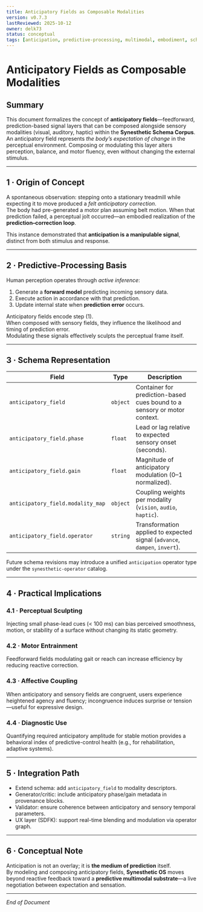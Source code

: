 ```yaml
---
title: Anticipatory Fields as Composable Modalities
version: v0.7.3
lastReviewed: 2025-10-12
owner: delk73
status: conceptual
tags: [anticipation, predictive-processing, multimodal, embodiment, schema-theory]
---
```


# Anticipatory Fields as Composable Modalities

## Summary
This document formalizes the concept of **anticipatory fields**—feedforward, prediction-based signal layers that can be composed alongside sensory modalities (visual, auditory, haptic) within the **Synesthetic Schema Corpus**.  
An anticipatory field represents *the body’s expectation of change* in the perceptual environment. Composing or modulating this layer alters perception, balance, and motor fluency, even without changing the external stimulus.

---

## 1 · Origin of Concept
A spontaneous observation: stepping onto a stationary treadmill while expecting it to move produced a *felt anticipatory correction*.  
The body had pre-generated a motor plan assuming belt motion. When that prediction failed, a perceptual jolt occurred—an embodied realization of the **prediction–correction loop**.

This instance demonstrated that **anticipation is a manipulable signal**, distinct from both stimulus and response.

---

## 2 · Predictive-Processing Basis
Human perception operates through *active inference*:
1. Generate a **forward model** predicting incoming sensory data.
2. Execute action in accordance with that prediction.
3. Update internal state when **prediction error** occurs.

Anticipatory fields encode step (1).  
When composed with sensory fields, they influence the likelihood and timing of prediction error.  
Modulating these signals effectively sculpts the perceptual frame itself.

---

## 3 · Schema Representation

| Field | Type | Description |
|-------|------|-------------|
| `anticipatory_field` | `object` | Container for prediction-based cues bound to a sensory or motor context. |
| `anticipatory_field.phase` | `float` | Lead or lag relative to expected sensory onset (seconds). |
| `anticipatory_field.gain` | `float` | Magnitude of anticipatory modulation (0–1 normalized). |
| `anticipatory_field.modality_map` | `object` | Coupling weights per modality (`vision`, `audio`, `haptic`). |
| `anticipatory_field.operator` | `string` | Transformation applied to expected signal (`advance`, `dampen`, `invert`). |

Future schema revisions may introduce a unified `anticipation` operator type under the `synesthetic-operator` catalog.

---

## 4 · Practical Implications

### 4.1 · Perceptual Sculpting
Injecting small phase-lead cues (< 100 ms) can bias perceived smoothness, motion, or stability of a surface without changing its static geometry.

### 4.2 · Motor Entrainment
Feedforward fields modulating gait or reach can increase efficiency by reducing reactive correction.

### 4.3 · Affective Coupling
When anticipatory and sensory fields are congruent, users experience heightened agency and fluency; incongruence induces surprise or tension—useful for expressive design.

### 4.4 · Diagnostic Use
Quantifying required anticipatory amplitude for stable motion provides a behavioral index of predictive-control health (e.g., for rehabilitation, adaptive systems).

---

## 5 · Integration Path
- Extend schema: add `anticipatory_field` to modality descriptors.  
- Generator/critic: include anticipatory phase/gain metadata in provenance blocks.  
- Validator: ensure coherence between anticipatory and sensory temporal parameters.  
- UX layer (SDFK): support real-time blending and modulation via operator graph.

---

## 6 · Conceptual Note
Anticipation is not an overlay; it is **the medium of prediction** itself.  
By modeling and composing anticipatory fields, **Synesthetic OS** moves beyond reactive feedback toward a **predictive multimodal substrate**—a live negotiation between expectation and sensation.

---

*End of Document*

